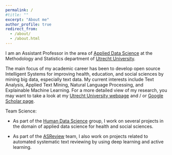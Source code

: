 ```yaml
---
permalink: /
#title: ""
excerpt: "About me"
author_profile: true
redirect_from: 
  - /about/
  - /about.html
---
```


I am an Assistant Professor in the area of [Applied Data Science](https://hds.sites.uu.nl/) at the Methodology and Statistics department of [Utrecht University](https://www.uu.nl/en). 

The main focus of my academic career has been to develop open source Intelligent Systems for improving health, education, and social sciences by mining big data, especially text data. My current interests include Text Analysis, Applied Text Mining, Natural Language Processing, and Explainable Machine Learning. For a more detailed view of my research, you may want to take a look at my [Utrecht University webpage](https://www.uu.nl/staff/ABagheri) and / or [Google Scholar page](https://scholar.google.nl/citations?user=QWhiQdgAAAAJ&hl=en).

Team Science:

- As part of the [Human Data Science](https://hds.sites.uu.nl/) group, I work on several projects in the domain of applied data science for health and social sciences.

- As part of the [ASReview](https://asreview.nl/) team, I also work on projects related to automated systematic text reviewing by using deep learning and active learning.